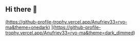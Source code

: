 ## Hi there 👋
[(https://github-profile-trophy.vercel.app/Anufriev33=ryo-ma&theme=onedark)](https://github.com/ryo-ma/github-profile-trophy)
](https://github-profile-trophy.vercel.app/Anufriev33=ryo-ma&theme=dark_dimmed)
